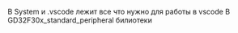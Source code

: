 В System  и .vscode лежит все что нужно для работы в vscode
В GD32F30x_standard_peripheral билиотеки
